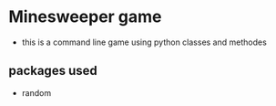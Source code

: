 # Minesweeper game
- this is a command line game using python classes and methodes

## packages used
- random 

